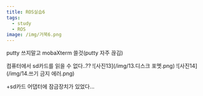 ```yaml
---
title: ROS실습6
tags: 
  - study
  - ROS
image: /img/거북6.png
---
```


putty 쓰지말고 mobaXterm 쓸것(putty 자주 끊김)  

컴퓨터에서 sd카드를 읽을 수 없다..??
![사진13](/img/13.디스크 포멧.png)
![사진14](/img/14.쓰기 금지 에러.png)

+sd카드 어댑터에 잠금장치가 있었다...
